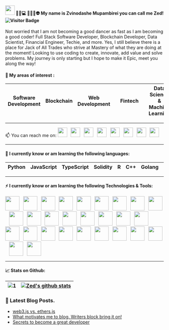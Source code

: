 #### <img src="https://raw.githubusercontent.com/MartinHeinz/MartinHeinz/master/wave.gif" width="30px"> 🙋‍♂️💻 👨‍💻😎👽 My name is Zvinodashe Mupambirei you can call me Zed! ![Visitor Badge](https://visitor-badge.laobi.icu/badge?page_id=MatricksDeCoder.MatricksDeCoder)

Not worried that I am not becoming a good dancer as fast as I am becoming a good coder! Full Stack Software Developer, Blockchain Developer, Data Scientist, Financial Engineer, Techie,  and more.    Yes, I still believe there is a place for Jack of All Trades who strive at Mastery of what they are doing at the moment!   Looking to use coding to create, innovate, add value and solve problems.     My journey is only starting but I hope to make it Epic, meet you along the way!

#### 📖 My areas of interest :
| Software Development | Blockchain      | Web Development |  | Fintech        |      |   Data Science & Machine Learning |      
| ---------------      | --------------- | --------------- | ---------------             |--------------- |--------------- |---------------  |

- - -  

<p>
📫 You can reach me on:
<a href="https://twitter.com/Zed_Developer"><img height="30" src="https://res.cloudinary.com/matricksdecoder/image/upload/v1605068053/Twitter_rf1qt0.png"></a>&nbsp;&nbsp;
<a href="https://www.linkedin.com/in/matricksdecoder/"><img height="30" src="https://res.cloudinary.com/matricksdecoder/image/upload/v1605068515/LinkedIn_apa4np.png"></a>&nbsp;&nbsp;
<a href="https://www.kaggle.com/matricksdecoder"><img height="30" src="https://res.cloudinary.com/matricksdecoder/image/upload/v1605068767/Kaggle_ae6wk6.png"></a>&nbsp;&nbsp;
<a href="https://www.freecodecamp.org/matricksdecoder"><img height="30" src="https://res.cloudinary.com/matricksdecoder/image/upload/v1502609084/fccicon_o5jith.png"></a>&nbsp;&nbsp;
<a href="https://www.instagram.com/selfisself/"><img height="30" src="https://res.cloudinary.com/matricksdecoder/image/upload/v1605068922/Instagram_zd77tz.png"></a>&nbsp;&nbsp;
<a href="https://t.me/zizvino"><img height="30" src="https://res.cloudinary.com/matricksdecoder/image/upload/v1605072080/Telegram_iu1tln.png"></a>&nbsp;&nbsp;
<a href="https://www.facebook.com/MatricksDecoder/"><img height="30" src="https://res.cloudinary.com/matricksdecoder/image/upload/v1605069383/Facebook_tchsb3.png"></a>&nbsp;&nbsp;
<a href="https://matricksdecoder.hashnode.dev/"><img height="30" src="https://res.cloudinary.com/matricksdecoder/image/upload/v1605069648/Hashnode_mex4sx.png"></a>
</p>

- - -

#### 🌱 I currently know or am learning the following languages:

| Python          |      JavaScript | TypeScript      | Solidity        | R              |   C++          |   Golang        |   C#            |
| --------------- | --------------- | --------------- | --------------- |--------------- |--------------- |---------------  |---------------  |

- - -

#### ⚡ I currently know or am learning the following Technologies & Tools:

<p>
<a href="https://numpy.org/"><img height="45" src="https://res.cloudinary.com/matricksdecoder/image/upload/v1605074946/Numpy_ozfrvy.png"></a>&nbsp;&nbsp;
<a href="https://reactjs.org/"><img height="45" src="https://res.cloudinary.com/matricksdecoder/image/upload/v1502609088/React_mfa2cv.png"></a>&nbsp;&nbsp;
<a href="https://www.trufflesuite.com/"><img height="45" src="https://res.cloudinary.com/matricksdecoder/image/upload/v1605075273/Truffle_th2o5e.png"></a>&nbsp;&nbsp;
<a href="https://web3js.readthedocs.io/en/v1.3.0/"><img height="45" src="https://res.cloudinary.com/matricksdecoder/image/upload/v1605075572/Web3_kpmft8.png"></a>&nbsp;&nbsp;
<a href="https://nodejs.org/en/"><img height="45" src="https://res.cloudinary.com/matricksdecoder/image/upload/v1502609088/nodeJS_ofgrbi.png"></a>&nbsp;&nbsp;
<a href="https://www.heroku.com/"><img height="45" src="https://res.cloudinary.com/matricksdecoder/image/upload/v1605076091/Heroku_rqpo0b.png"></a>&nbsp;&nbsp;
<a href="https://ethereum.org/en/"><img height="45" src="https://res.cloudinary.com/matricksdecoder/image/upload/v1605076200/Ethereum_lr1qis.png"></a>&nbsp;&nbsp;
<a href="https://pandas.pydata.org/"><img height="45" src="https://res.cloudinary.com/matricksdecoder/image/upload/v1605076515/pandas_vmqidd.png"></a>&nbsp;&nbsp;
<a href="https://jupyter.org/"><img height="45" src="https://res.cloudinary.com/matricksdecoder/image/upload/v1605076680/Jupyter_aa9a7a.png"></a>&nbsp;&nbsp;
<a href="https://www.w3schools.com/html/"><img height="45" src="https://res.cloudinary.com/matricksdecoder/image/upload/v1605076815/html_ehsifq.png"></a>&nbsp;&nbsp;
<a href="https://www.w3schools.com/css/"><img height="45" src="https://res.cloudinary.com/matricksdecoder/image/upload/v1605076961/css_rnfbqc.png"></a>&nbsp;&nbsp;
<a href="https://getbootstrap.com/"><img height="45" src="https://res.cloudinary.com/matricksdecoder/image/upload/v1605077167/bootstrap_zk6s4c.jpg"></a>&nbsp;&nbsp;
<a href="https://www.npmjs.com/"><img height="45" src="https://res.cloudinary.com/matricksdecoder/image/upload/v1605077696/npm_ajhm1s.png"></a>&nbsp;&nbsp;
<a href="https://cloud.google.com/"><img height="45" src="https://res.cloudinary.com/matricksdecoder/image/upload/v1605077818/GoogleCloud_nsnquu.jpg"></a>&nbsp;&nbsp;
<a href="https://www.mongodb.com/ "><img height="45" src="https://res.cloudinary.com/matricksdecoder/image/upload/v1605078109/mongo_mnhtet.png"></a>&nbsp;&nbsp;
<a href="https://expressjs.com/"><img height="45" src="https://res.cloudinary.com/matricksdecoder/image/upload/v1605078326/exress_tjnzcc.png"></a>&nbsp;&nbsp;
<a href="https://www.tensorflow.org/"><img height="45" src="https://res.cloudinary.com/matricksdecoder/image/upload/v1605087759/Tensorflow_zr6htg.png"></a>&nbsp;&nbsp;
<a href="https://www.w3schools.com/sql/"><img height="45" src="https://res.cloudinary.com/matricksdecoder/image/upload/v1605087945/SQL_q0kfhg.png"></a>&nbsp;&nbsp;
<a href="https://webpack.js.org/"><img height="45" src="https://res.cloudinary.com/matricksdecoder/image/upload/v1605088173/Weback_iq0p1n.jpg"></a>&nbsp;&nbsp;
<a href="https://graphql.org/"><img height="45" src="https://res.cloudinary.com/matricksdecoder/image/upload/v1605088365/GQL_bbey7d.png"></a>&nbsp;&nbsp;
<a href="https://code.visualstudio.com/"><img height="45" src="https://res.cloudinary.com/matricksdecoder/image/upload/v1605088697/VSCode_qcuhmu.png"></a>&nbsp;&nbsp;
<a href="https://jquery.com/"><img height="45" src="https://res.cloudinary.com/matricksdecoder/image/upload/v1502609086/jquery_esvnfa.png"></a>&nbsp;&nbsp;
<a href="https://slack.com/"><img height="45" src="https://res.cloudinary.com/matricksdecoder/image/upload/v1605089081/slack_rryk4s.png"></a>&nbsp;&nbsp;
<a href="https://stackoverflow.com/users/7090684/matricksdecoder"><img height="45" src="https://res.cloudinary.com/matricksdecoder/image/upload/v1605070030/StackOverflow_ta1k0m.png"></a>&nbsp;&nbsp;
<a href="https://keras.io/"><img height="45" src="https://res.cloudinary.com/matricksdecoder/image/upload/v1605089639/Keras_sll7j0.png"></a>&nbsp;&nbsp;
<a href="https://redux.js.org/"><img height="45" src="https://res.cloudinary.com/matricksdecoder/image/upload/v1605089302/Redux_u6dqnx.png"></a>&nbsp;&nbsp;
<a href="https://d3js.org/"><img height="45" src="https://res.cloudinary.com/matricksdecoder/image/upload/v1502609084/d3_efg2rl.png"></a>&nbsp;&nbsp;
<a href="https://metamask.io/"><img height="45" src="https://res.cloudinary.com/matricksdecoder/image/upload/v1605090176/Metamask_n54clm.png"></a>&nbsp;&nbsp;
</p>

- - -

#### 📈 Stats on Github:

| ![1](https://github-readme-stats.vercel.app/api/top-langs/?username=MatricksDeCoder&theme=blue-green)          | [![Zed's github stats](https://github-readme-stats.vercel.app/api?username=MatricksDeCoder&theme=blue-green)](https://github.com/MatricksDeCoder/github-readme-stats)      | 
| ---------------                                                                                                | --------------- | 

### 📩 Latest Blog Posts.
<!-- BLOG-POST-LIST:START -->
- [web3.js vs. ethers.js](https://matricksdecoder.hashnode.dev/web3js-vs-ethersjs-ckifv2thx01ugfhs1fk0wedto)
- [What motivates me to blog. Writers block bring it on!](https://matricksdecoder.hashnode.dev/what-motivates-me-to-blog-writers-block-bring-it-on-ckhu8v5cp00wcses1gysd24u3)
- [Secrets to become a great developer](https://matricksdecoder.hashnode.dev/secrets-to-become-a-great-developer-ckholc84703n2eks116bu2ecj)
<!-- BLOG-POST-LIST:END -->




